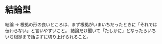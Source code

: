 # 結論型

結論 → 根拠の形の良いところは、まず根拠がいまいちだったときに「それでは伝わらない」と言いやすいこと。
結論だけ聞いて「たしかに」となったらいちいち根拠まで話さずに切り上げられること。
